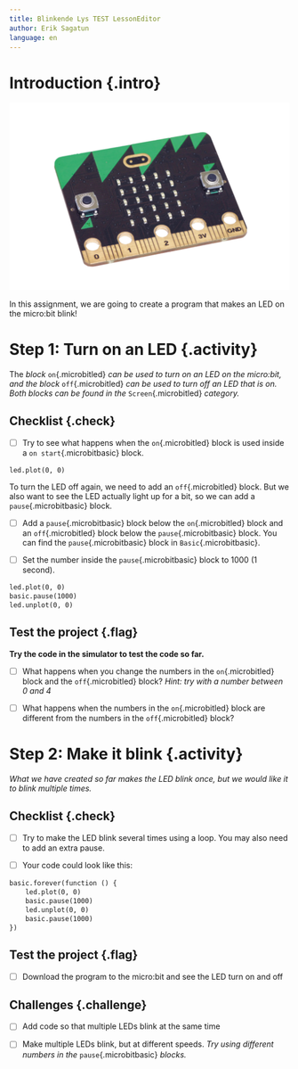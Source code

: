 ```yaml
---
title: Blinkende Lys TEST LessonEditor
author: Erik Sagatun
language: en
---
```

# Introduction {.intro}

![Image Description](./pngegg.png)

In this assignment, we are going to create a program that makes an LED on the micro:bit blink!


# Step 1: Turn on an LED {.activity}

The *block* `on`{.microbitled} *can be used to turn on an LED on the micro:bit,
and the block* `off`{.microbitled} *can be used to turn off an LED that is on.
Both blocks can be found in the* `Screen`{.microbitled} *category.*

## Checklist {.check}

- [ ] Try to see what happens when the `on`{.microbitled} block is used inside a
`on start`{.microbitbasic} block.

```microbit
led.plot(0, 0)
```

To turn the LED off again, we need to add an `off`{.microbitled} block. But we
also want to see the LED actually light up for a bit, so we can add a
`pause`{.microbitbasic} block.

- [ ] Add a `pause`{.microbitbasic} block below the `on`{.microbitled} block
  and an `off`{.microbitled} block below the `pause`{.microbitbasic} block.
  You can find the `pause`{.microbitbasic} block in `Basic`{.microbitbasic}.

- [ ] Set the number inside the `pause`{.microbitbasic} block to 1000 (1 second).

```microbit
led.plot(0, 0)
basic.pause(1000)
led.unplot(0, 0)
```

## Test the project {.flag}

__Try the code in the simulator to test the code so far.__

- [ ] What happens when you change the numbers in the `on`{.microbitled} block and the `off`{.microbitled} block?
  *Hint: try with a number between 0 and 4*

- [ ] What happens when the numbers in the `on`{.microbitled} block are different from the numbers
  in the `off`{.microbitled} block?


# Step 2: Make it blink {.activity}

*What we have created so far makes the LED blink once, but we would like it to blink multiple times.*

## Checklist {.check}

- [ ] Try to make the LED blink several times using a loop. You may also need to add an extra pause.

- [ ] Your code could look like this:

```microbit
basic.forever(function () {
    led.plot(0, 0)
    basic.pause(1000)
    led.unplot(0, 0)
    basic.pause(1000)
})
```

## Test the project {.flag}

- [ ] Download the program to the micro:bit and see the LED turn on and off

## Challenges {.challenge}

- [ ] Add code so that multiple LEDs blink at the same time

- [ ] Make multiple LEDs blink, but at different speeds.
  *Try using different numbers in the* `pause`{.microbitbasic} *blocks.*